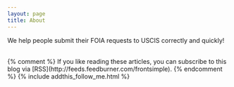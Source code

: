 ```yaml
---
layout: page
title: About
---
```

We help people submit their FOIA requests to USCIS correctly and quickly!

<br/>
{% comment %}
If you like reading these articles, you can subscribe to this blog via [RSS](http://feeds.feedburner.com/frontsimple).
{% endcomment %}
{% include addthis_follow_me.html %}

<br/>
<div class="post-date" id="ga-pageviews"></div>

